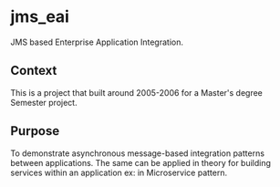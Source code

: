 # jms_eai
JMS based Enterprise Application Integration.

## Context
This is a project that built around 2005-2006 for a Master's degree Semester project.

## Purpose
To demonstrate asynchronous message-based integration patterns between applications. The same can be applied in theory for building services within an application ex: in Microservice pattern.
